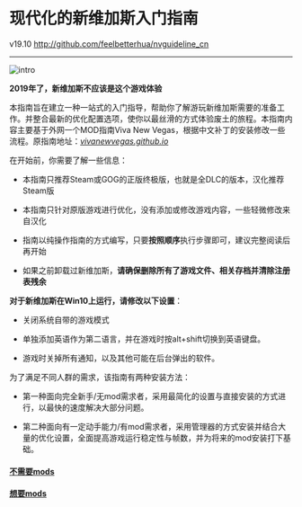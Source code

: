 <h1 class="code-line" data-line-start=0 data-line-end=1 ><a id="_0"></a>现代化的新维加斯入门指南</h1>
<p class="has-line-data" data-line-start="2" data-line-end="3">v19.10 <a href="http://github.com/feelbetterhua/nvguideline_cn">http://github.com/feelbetterhua/nvguideline_cn</a></p>
<hr>
<p class="has-line-data" data-line-start="6" data-line-end="7"><img src="https://github.com/feelbetterhua/nvguideline_cn/blob/master/intro_pic.jpg?raw=true" alt="intro" title="intro"></p>
<p class="has-line-data" data-line-start="8" data-line-end="9"><strong>2019年了，新维加斯不应该是这个游戏体验</strong></p>
<p class="has-line-data" data-line-start="10" data-line-end="11">本指南旨在建立一种一站式的入门指导，帮助你了解游玩新维加斯需要的准备工作。并整合最新的优化配置选项，使你以最丝滑的方式体验废土的旅程。本指南内容主要基于外网一个MOD指南Viva New Vegas，根据中文补丁的安装修改一些流程。原指南地址：<em><a href="http://vivanewvegas.github.io">vivanewvegas.github.io</a></em></p>
<p class="has-line-data" data-line-start="12" data-line-end="13">在开始前，你需要了解一些信息：</p>
<ul>
<li class="has-line-data" data-line-start="14" data-line-end="16">
<p class="has-line-data" data-line-start="14" data-line-end="15">本指南只推荐Steam或GOG的正版终极版，也就是全DLC的版本，汉化推荐Steam版</p>
</li>
<li class="has-line-data" data-line-start="16" data-line-end="18">
<p class="has-line-data" data-line-start="16" data-line-end="17">本指南只针对原版游戏进行优化，没有添加或修改游戏内容，一些轻微修改来自汉化</p>
</li>
<li class="has-line-data" data-line-start="18" data-line-end="20">
<p class="has-line-data" data-line-start="18" data-line-end="19">指南以纯操作指南的方式编写，只要<strong>按照顺序</strong>执行步骤即可，建议完整阅读后再开始</p>
</li>
<li class="has-line-data" data-line-start="20" data-line-end="22">
<p class="has-line-data" data-line-start="20" data-line-end="21">如果之前卸载过新维加斯，<strong>请确保删除所有了游戏文件、相关存档并清除注册表残余</strong></p>
</li>
</ul>
<p class="has-line-data" data-line-start="22" data-line-end="23"><strong>对于新维加斯在Win10上运行，请修改以下设置</strong>：</p>
<ul>
<li class="has-line-data" data-line-start="24" data-line-end="26">
<p class="has-line-data" data-line-start="24" data-line-end="25">关闭系统自带的游戏模式</p>
</li>
<li class="has-line-data" data-line-start="26" data-line-end="28">
<p class="has-line-data" data-line-start="26" data-line-end="27">单独添加英语作为第二语言，并在游戏时按alt+shift切换到英语键盘。</p>
</li>
<li class="has-line-data" data-line-start="28" data-line-end="30">
<p class="has-line-data" data-line-start="28" data-line-end="29">游戏时关掉所有通知，以及其他可能在后台弹出的软件。</p>
</li>
</ul>
<p class="has-line-data" data-line-start="30" data-line-end="31">为了满足不同人群的需求，该指南有两种安装方法：</p>
<ul>
<li class="has-line-data" data-line-start="32" data-line-end="34">
<p class="has-line-data" data-line-start="32" data-line-end="33">第一种面向完全新手/无mod需求者，采用最简化的设置与直接安装的方式进行，以最快的速度解决大部分问题。</p>
</li>
<li class="has-line-data" data-line-start="34" data-line-end="36">
<p class="has-line-data" data-line-start="34" data-line-end="35">第二种面向有一定动手能力/有mod需求者，采用管理器的方式安装并结合大量的优化设置，全面提高游戏运行稳定性与帧数，并为将来的mod安装打下基础。</p>
</li>
</ul>
<h4 class="code-line" data-line-start=36 data-line-end=37 ><a id="modshttpsgithubcomfeelbetterhuanvguideline_cnblobmastermdnomodsmd_mods_36"></a><a href="https://github.com/feelbetterhua/nvguideline_cn/blob/master/md/nomods.md" title="不需要mods">不需要mods</a></h4>
<h4 class="code-line" data-line-start=38 data-line-end=39 ><a id="modshttpsgithubcomfeelbetterhuanvguideline_cnblobmastermdmodsmd_mods_38"></a><a href="https://github.com/feelbetterhua/nvguideline_cn/blob/master/md/mods.md" title="想要mods">想要mods</a></h4>
